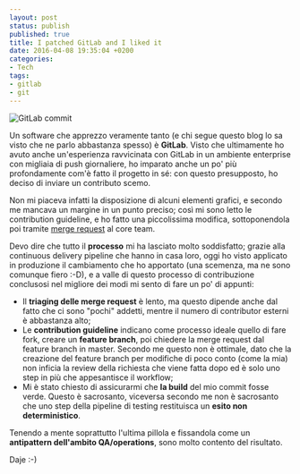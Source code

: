 ```yaml
---
layout: post
status: publish
published: true
title: I patched GitLab and I liked it
date: 2016-04-08 19:35:04 +0200
categories:
- Tech
tags:
- gitlab
- git
---
```


![GitLab commit](http://i64.tinypic.com/f210r5.png)

Un software che apprezzo veramente tanto (e chi segue questo blog lo sa visto che ne parlo abbastanza spesso) è **GitLab**. Visto che ultimamente ho avuto anche un'esperienza ravvicinata con GitLab in un ambiente enterprise con migliaia di push giornaliere, ho imparato anche un po' più profondamente com'è fatto il progetto in sé: con questo presupposto, ho deciso di inviare un contributo scemo.

Non mi piaceva infatti la disposizione di alcuni elementi grafici, e secondo me mancava un margine in un punto preciso; così mi sono letto le contribution guideline, e ho fatto una piccolissima modifica, sottoponendola poi tramite [merge request](https://gitlab.com/gitlab-org/gitlab-ce/merge_requests/3505) al core team.

Devo dire che tutto il **processo** mi ha lasciato molto soddisfatto; grazie alla continuous delivery pipeline che hanno in casa loro, oggi ho visto applicato in produzione il cambiamento che ho apportato (una scemenza, ma ne sono comunque fiero :-D), e a valle di questo processo di contribuzione conclusosi nel migliore dei modi mi sento di fare un po' di appunti:

- Il **triaging delle merge request** è lento, ma questo dipende anche dal fatto che ci sono "pochi" addetti, mentre il numero di contributor esterni è abbastanza alto;
- Le **contribution guideline** indicano come processo ideale quello di fare fork, creare un **feature branch**, poi chiedere la merge request dal feature branch in master. Secondo me questo non è ottimale, dato che la creazione del feature branch per modifiche di poco conto (come la mia) non inficia la review della richiesta che viene fatta dopo ed è solo uno step in più che appesantisce il workflow;
- Mi è stato chiesto di assicurarmi che **la build** del mio commit fosse verde. Questo è sacrosanto, viceversa secondo me non è sacrosanto che uno step della pipeline di testing restituisca un **esito non deterministico**.

Tenendo a mente soprattutto l'ultima pillola e fissandola come un **antipattern dell'ambito QA/operations**, sono molto contento del risultato.

Daje :-)
